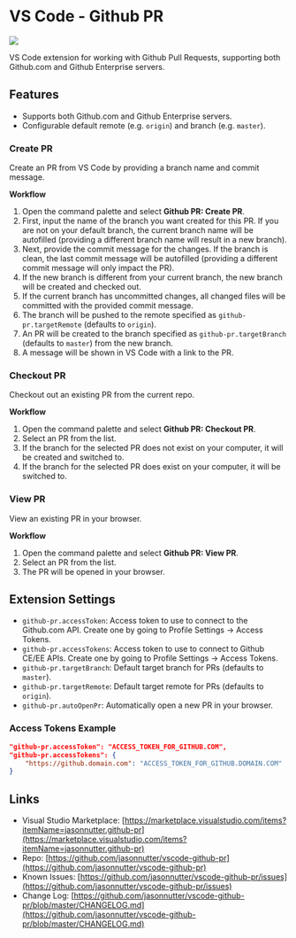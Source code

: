 # VS Code - Github PR

[![](http://vsmarketplacebadge.apphb.com/version/jasonnutter.github-pr.svg)](https://marketplace.visualstudio.com/items?itemName=jasonnutter.github-pr)

VS Code extension for working with Github Pull Requests, supporting both Github.com and Github Enterprise servers.

## Features

* Supports both Github.com and Github Enterprise servers.
* Configurable default remote (e.g. `origin`) and branch (e.g. `master`).

### Create PR

Create an PR from VS Code by providing a branch name and commit message.

**Workflow**

1. Open the command palette and select **Github PR: Create PR**.
2. First, input the name of the branch you want created for this PR. If you are not on your default branch, the current branch name will be autofilled (providing a different branch name will result in a new branch).
3. Next, provide the commit message for the changes. If the branch is clean, the last commit message will be autofilled (providing a different commit message will only impact the PR).
4. If the new branch is different from your current branch, the new branch will be created and checked out.
5. If the current branch has uncommitted changes, all changed files will be committed with the provided commit message.
6. The branch will be pushed to the remote specified as `github-pr.targetRemote` (defaults to `origin`).
7. An PR will be created to the branch specified as `github-pr.targetBranch` (defaults to `master`) from the new branch.
8. A message will be shown in VS Code with a link to the PR.

### Checkout PR

Checkout out an existing PR from the current repo.

**Workflow**

1. Open the command palette and select **Github PR: Checkout PR**.
2. Select an PR from the list.
3. If the branch for the selected PR does not exist on your computer, it will be created and switched to.
4. If the branch for the selected PR does exist on your computer, it will be switched to.

### View PR

View an existing PR in your browser.

**Workflow**

1. Open the command palette and select **Github PR: View PR**.
2. Select an PR from the list.
3. The PR will be opened in your browser.

## Extension Settings

* `github-pr.accessToken`: Access token to use to connect to the Github.com API. Create one by going to Profile Settings -> Access Tokens.
* `github-pr.accessTokens`: Access token to use to connect to Github CE/EE APIs. Create one by going to Profile Settings -> Access Tokens.
* `github-pr.targetBranch`: Default target branch for PRs (defaults to `master`).
* `github-pr.targetRemote`: Default target remote for PRs (defaults to `origin`).
* `github-pr.autoOpenPr`: Automatically open a new PR in your browser.

### Access Tokens Example

```json
"github-pr.accessToken": "ACCESS_TOKEN_FOR_GITHUB.COM",
"github-pr.accessTokens": {
    "https://github.domain.com": "ACCESS_TOKEN_FOR_GITHUB.DOMAIN.COM"
}
```

## Links

* Visual Studio Marketplace: [https://marketplace.visualstudio.com/items?itemName=jasonnutter.github-pr](https://marketplace.visualstudio.com/items?itemName=jasonnutter.github-pr)
* Repo: [https://github.com/jasonnutter/vscode-github-pr](https://github.com/jasonnutter/vscode-github-pr)
* Known Issues: [https://github.com/jasonnutter/vscode-github-pr/issues](https://github.com/jasonnutter/vscode-github-pr/issues)
* Change Log: [https://github.com/jasonnutter/vscode-github-pr/blob/master/CHANGELOG.md](https://github.com/jasonnutter/vscode-github-pr/blob/master/CHANGELOG.md)
